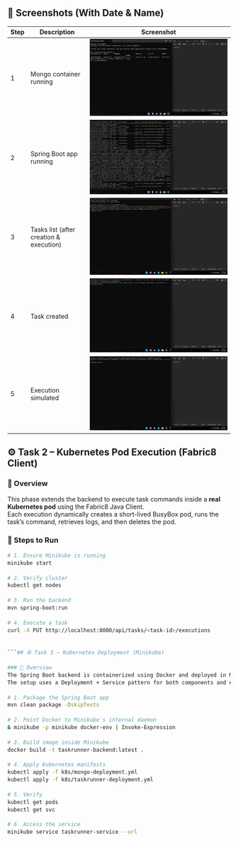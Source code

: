 ## 📸 Screenshots (With Date & Name)

| Step | Description | Screenshot |
|------|--------------|-------------|
| 1 | Mongo container running | ![Docker PS](screenshots/1_docker_ps.png) |
| 2 | Spring Boot app running | ![Spring Boot](screenshots/2_mvn_run.png) |
| 3 | Tasks list (after creation & execution) | ![GET tasks](screenshots/3_get_tasks.png) |
| 4 | Task created | ![PUT task](screenshots/4_put_task.png) |
| 5 | Execution simulated | ![Execution](screenshots/5_execute_task.png) |


## ⚙️ Task 2 – Kubernetes Pod Execution (Fabric8 Client)

### 🧠 Overview
This phase extends the backend to execute task commands inside a **real Kubernetes pod** using the Fabric8 Java Client.  
Each execution dynamically creates a short-lived BusyBox pod, runs the task’s command, retrieves logs, and then deletes the pod.

### 🧰 Steps to Run
```bash
# 1. Ensure Minikube is running
minikube start

# 2. Verify cluster
kubectl get nodes

# 3. Run the backend
mvn spring-boot:run

# 4. Execute a task
curl -X PUT http://localhost:8080/api/tasks/<task-id>/executions


```## ⚙️ Task 3 – Kubernetes Deployment (Minikube)

### 🧠 Overview
The Spring Boot backend is containerized using Docker and deployed in Minikube along with MongoDB.
The setup uses a Deployment + Service pattern for both components and exposes the API through NodePort 30080.

# 1. Package the Spring Boot app
mvn clean package -DskipTests

# 2. Point Docker to Minikube's internal daemon
& minikube -p minikube docker-env | Invoke-Expression

# 3. Build image inside Minikube
docker build -t taskrunner-backend:latest .

# 4. Apply Kubernetes manifests
kubectl apply -f k8s/mongo-deployment.yml
kubectl apply -f k8s/taskrunner-deployment.yml

# 5. Verify
kubectl get pods
kubectl get svc

# 6. Access the service
minikube service taskrunner-service --url

